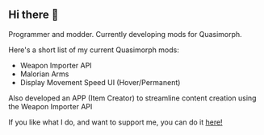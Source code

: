 ## Hi there 👋

Programmer and modder. 
Currently developing mods for Quasimorph. 

Here's a short list of my current Quasimorph mods:
- Weapon Importer API
- Malorian Arms
- Display Movement Speed UI (Hover/Permanent)

Also developed an APP (Item Creator) to streamline content creation using the Weapon Importer API

If you like what I do, and want to support me, you can do it [here!](https://ko-fi.com/crynano)
